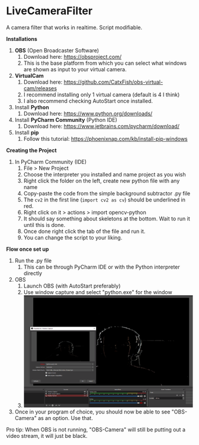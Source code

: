 # LiveCameraFilter
A camera filter that works in realtime. Script modifiable.

**Installations**
1. **OBS** (Open Broadcaster Software)
   1. Download here: https://obsproject.com/
   1. This is the base platform from which you can select what windows are shown as input to your virtual camera.
1. **VirtualCam**
   1. Download here: https://github.com/CatxFish/obs-virtual-cam/releases
   1. I recommend installing only 1 virtual camera (default is 4 I think)
   1. I also recommend checking AutoStart once installed.
1. Install **Python**
   1. Download here: https://www.python.org/downloads/
1. Install **PyCharm Community** (Python IDE)
   1. Download here: https://www.jetbrains.com/pycharm/download/
1. Install **pip**
   1. Follow this tutorial: https://phoenixnap.com/kb/install-pip-windows

**Creating the Project**
1. In PyCharm Community (IDE)
   1. File > New Project
   2. Choose the interpreter you installed and name project as you wish
   3. Right click the folder on the left, create new python file with any name
   4. Copy-paste the code from the simple background subtractor .py file
   5. The `cv2` in the first line (`import cv2 as cv`) should be underlined in red.
   6. Right click on it > actions > import opencv-python
   7. It should say something about skeletons at the bottom. Wait to run it until this is done.
   8. Once done right click the tab of the file and run it.
   9. You can change the script to your liking.
   
 **Flow once set up**
 1. Run the .py file
    1. This can be through PyCharm IDE or with the Python interpreter directly
 2. OBS
    1. Launch OBS (with AutoStart preferably)
    2. Use window capture and select "python.exe" for the window
    3. ![Image of OBS Explanation](https://github.com/neilsorkin19/LiveCameraFilter/blob/master/bgSub.PNG)
 3. Once in your program of choice, you should now be able to see "OBS-Camera" as an option. Use that.
 
 Pro tip: When OBS is not running, "OBS-Camera" will still be putting out a video stream, it will just be black.
